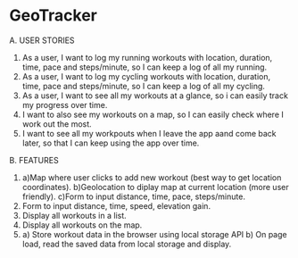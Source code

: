 # GeoTracker
A. USER STORIES
  1. As a user, I want to log my running workouts with location, duration, time, pace and steps/minute, so I can keep a log of all my running.
  2. As a user, I want to log my cycling workouts with location, duration, time, pace and steps/minute, so I can keep a log of all my cycling.
  3. As a user, I want to see all my workouts at a glance, so i can easily track my progress over time.
  4. I want to also see my workouts on a map, so I can easily check where I work out the most.
  5. I want to see all my workpouts when I leave the app aand come back later, so that I can keep using the app over time.
 
 B. FEATURES
  1. a)Map where user clicks to add new workout (best way to get location coordinates).
     b)Geolocation to diplay map at current location (more user friendly). 
     c)Form to input distance, time, pace, steps/minute.
  2. Form to input distance, time, speed, elevation gain.
  3. Display all workouts in a list.
  4. Display all workouts on the map. 
  5. a) Store workout data in the browser using local storage API
     b) On page load, read the saved data from local storage and display.
